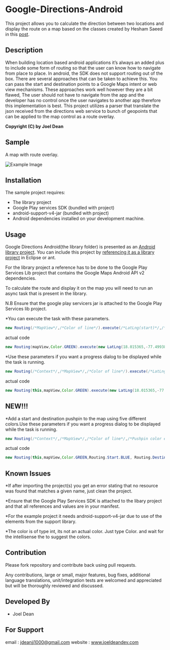Google-Directions-Android
=========================

This project allows you to  calculate the direction between two locations and display the route on a map based on the 
classes created by Hesham Saeed in this [post](http://stackoverflow.com/questions/11745314/why-retrieving-google-directions-for-android-using-kml-data-is-not-working-anymo/11745316#11745316).

Description
-----------

When building location based android applications it’s always an added plus to include some form of routing so that the user can know how to navigate from place to place. In android, the SDK does not support routing out of the box. There are several approaches that can be taken to achieve this.  You can pass the start and destination points to a Google Maps intent or web view mechanisms. These approaches work well however they are a bit flawed, The user should not have to navigate from the app and the developer has no control once the user navigates to another app therefore  this implementation is best. This project utilizes a parser that translate the json received from the directions web service to bunch of geopoints that can be applied to the map control as a route overlay.

<b>Copyright (C) by Joel Dean</b>

Sample
------

A map with route overlay.

![Example Image][1]


Installation
------------

The sample project requires:

* The library project
* Google Play services SDK (bundled with project)
* android-support-v4-jar (bundled with project)
* Android dependencies installed on your development machine.

Usage
-----

Google Directions Android(the library folder) is presented as an [Android library project](http://developer.android.com/guide/developing/projects/projects-eclipse.html).
You can include this project by [referencing it as a library project](http://developer.android.com/guide/developing/projects/projects-eclipse.html#ReferencingLibraryProject) in Eclipse or ant.

For the library project a reference has to be done to the Google Play Services Lib project that contains the Google Maps Android API v2 dependencies.

To calculate the route and display it on the map you will need to run an async task that is present in the library.

N.B  Ensure that the google play servicers jar is attached to the Google Play Services lib project.


*You can execute the task with these parameters.

``` java
new Routing(/*MapView*/,/*Color of line*/).execute(/*LatLng(start)*/,/*LatLng(destination)*/);
```

actual code 
``` java
new Routing(mapView,Color.GREEN).execute(new LatLng(18.015365,-77.499382), new LatLng(18.012590,-77.500659));
```

*Use these parameters if you want a progress dialog to be displayed while the task is running. 

``` java
new Routing(/*Context*/,/*MapView*/,/*Color of line*/).execute(/*LatLng(start)*/,/*LatLng(destination)*/);
```

actual code 
``` java
new Routing(this,mapView,Color.GREEN).execute(new LatLng(18.015365,-77.499382), new LatLng(18.012590,-77.500659));
```


NEW!!!
------------
*Add a start and destination pushpin to the map using five different colors.Use these parameters if you want a progress dialog to be displayed while the task is running. 

``` java
new Routing(/*Context*/,/*MapView*/,/*Color of line*/,/*Pushpin color enum*/,/*Pushpin color enum*/ ).execute(/*LatLng(start)*/,/*LatLng(destination)*/);
```

actual code 
``` java
new Routing(this,mapView,Color.GREEN,Routing.Start.BLUE, Routing.Destination.ORANGE).execute(new LatLng(18.015365,-77.499382), new LatLng(18.012590,-77.500659));
```
Known Issues
------------
*If after importing the project(s) you get an error stating that no resource was found that matches a given name,
just clean the project.

*Ensure that the Google Play Services SDK is attached to the libary project and that all references and values are in your manifest.

*For the example project it needs android-support-v4-jar due to use of the elements from the support library.

*The color is of type int, its not an actual color. Just type Color. and wait for the intellisense the to suggest the colors.

Contribution
------------

Please fork  repository and contribute back using pull requests.

Any contributions, large or small, major features, bug fixes, additional language translations, unit/integration tests are welcomed and appreciated but will be thoroughly reviewed and discussed.

Developed By
------------
* Joel Dean 

For Support
------------

email : jdeanjj1000@gmail.com
website : www.joeldeandev.com



[1]:http://i47.tinypic.com/2l9krys.jpg
